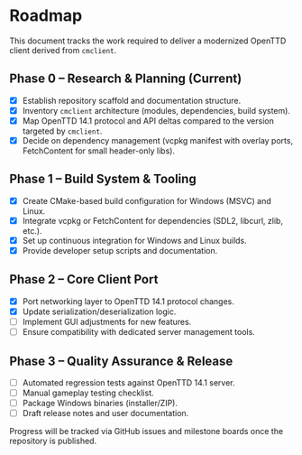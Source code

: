# Roadmap

This document tracks the work required to deliver a modernized OpenTTD client derived from `cmclient`.

## Phase 0 – Research & Planning (Current)
- [x] Establish repository scaffold and documentation structure.
- [x] Inventory `cmclient` architecture (modules, dependencies, build system).
- [x] Map OpenTTD 14.1 protocol and API deltas compared to the version targeted by `cmclient`.
- [x] Decide on dependency management (vcpkg manifest with overlay ports, FetchContent for small header-only libs).

## Phase 1 – Build System & Tooling
- [x] Create CMake-based build configuration for Windows (MSVC) and Linux.
- [x] Integrate vcpkg or FetchContent for dependencies (SDL2, libcurl, zlib, etc.).
- [x] Set up continuous integration for Windows and Linux builds.
- [x] Provide developer setup scripts and documentation.

## Phase 2 – Core Client Port
- [x] Port networking layer to OpenTTD 14.1 protocol changes.
- [x] Update serialization/deserialization logic.
- [ ] Implement GUI adjustments for new features.
- [ ] Ensure compatibility with dedicated server management tools.

## Phase 3 – Quality Assurance & Release
- [ ] Automated regression tests against OpenTTD 14.1 server.
- [ ] Manual gameplay testing checklist.
- [ ] Package Windows binaries (installer/ZIP).
- [ ] Draft release notes and user documentation.

Progress will be tracked via GitHub issues and milestone boards once the repository is published.

